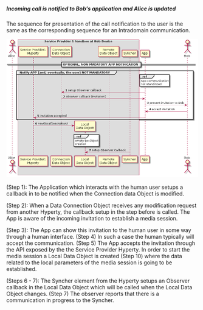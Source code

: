 ##### Incoming call is notified to Bob's application and Alice is updated

The sequence for presentation of the call notification to the user is the same as the corresponding sequence for an Intradomain communication.

<!--
@startuml "h2h-inter-comm-4-notification-update.png"

    autonumber
!define SHOW_Runtime1B
!define SHOW_SP1SandboxAtRuntime1B
!define SHOW_ServiceProvider1HypertyAtRuntime1B
' '!define SHOW_ServiceProvider1RouterAtRuntime1B
!define SHOW_CommObjectAtRuntime1B
!define SHOW_RemoteObjectAtRuntime1B
!define SHOW_LocalObjectAtRuntime1B

!define SHOW_CoreRuntime1B

!define SHOW_Syncher1AtRuntime1B

!include ../runtime_objects.plantuml

participant "App" as App@1B
actor "Bob" as Bob

== OPTIONAL, NON MADATORY APP NOTIFICATION ==

group Notify APP (and, eventually, the user) NOT MANDATORY
    ref over "App@1B"
        App communication
        not standirized
    end ref
    App@1B -> CommObj@1B : setup Observer callback

    CommObj@1B -> App@1B : observer callback (invitation)
    App@1B -> Bob : present invitation to Bob

    ' Bob accepts invitation
    Bob -> App@1B : accept invitation
    App@1B -> SP1H@1B : invitation accepted
end

create LocObj@1B

SP1H@1B -> LocObj@1B : new(localDescription)
ref over "LocObj@1B"
    empty LocObject
    created
end ref

Sync1@1B -> LocObj@1B : setup Observer Callback


@enduml
-->

![Figure @runtime-h2h-inter-comm-4-notification-update: H2H Interdomain Communication : notification update](h2h-inter-comm-4-notification-update.png)

(Step 1): The Application which interacts with the human user setups a callback in to be notified when the Connection data Object is modified.

(Step 2): When a Data Connection Object receives any modification request from another Hyperty, the callback setup in the step before is called. The App is aware of the incoming invitation to establish a media session.

(Step 3): The App can show this invitation to the human user in some way through a human interface. (Step 4) In such a case the human typically will accept the communication. (Step 5) The App accepts the invitation through the API exposed by the the Service Provider Hyperty. In order to start the media session a Local Data Object is created (Step 10) where the data related to the local parameters of the media session is going to be established.

(Steps 6 - 7): The Syncher element from the Hyperty setups an Observer callback in the Local Data Object which will be called when the Local Data Object changes. (Step 7) The observer reports that there is a communication in progress to the Syncher.
